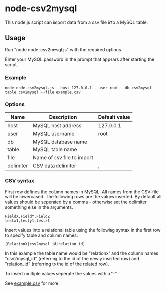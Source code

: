 # node-csv2mysql
This node.js script can import data from a csv file into a MySQL table.

## Usage
Run "node node-csv2mysql.js" with the required options.

Enter your MySQL password in the prompt that appears after starting the script.

### Example
``node node-csv2mysql.js --host 127.0.0.1 --user root --db csv2mysql --table csv2mysql --file example.csv``

### Options
|Name|Description|Default value|
|---|---|---|
|host|MySQL host address|127.0.0.1|
|user|MySQL username|root|
|db|MySQL database name||
|table|MySQL table name||
|file|Name of csv file to import||
|delimiter|CSV data delimiter|,|

### CSV syntax
First row defines the column names in MySQL. All names from the CSV-file will be lowercased. The following rows are the values inserted. By default all values should be seperated by a comma - otherwise set the delimiter something else in the arguments.

```
FieldX,FieldY,FieldZ
testx1,testy1,testz1
```

Insert values into a relational table using the following syntax in the first row to specify table and column names:

``[RelationX|csv2mysql_id|relation_id]``

In this example the table name would be "relationx" and the column names "csv2mysql_id" (referring to the id of the newly inserted row) and "relation_id" (referring to the id of the related row).

To insert multiple values seperate the values with a "-".

See [example.csv](https://raw.githubusercontent.com/dan-lyn/node-csv2mysql/master/example.csv) for more.